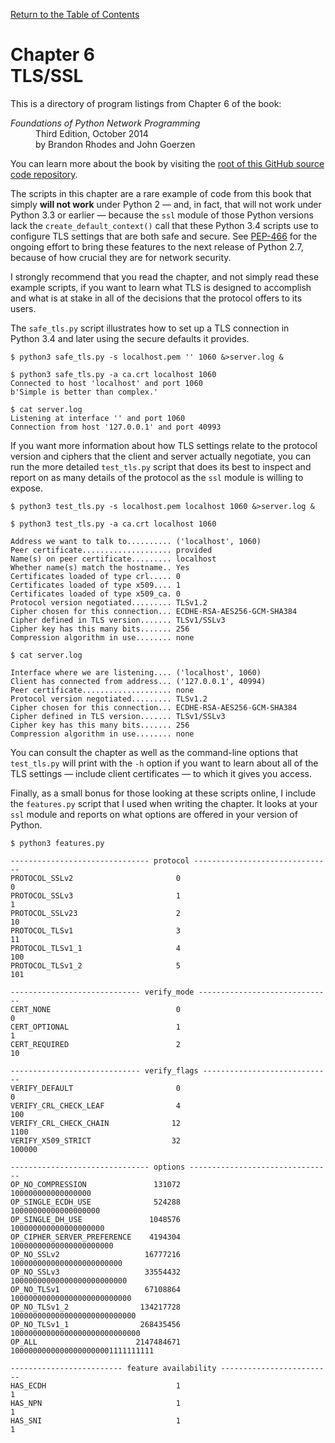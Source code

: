 [Return to the Table of Contents](https://github.com/brandon-rhodes/fopnp#readme)

# Chapter 6<br>TLS/SSL

This is a directory of program listings from Chapter 6 of the book:

<dl>
<dt><i>Foundations of Python Network Programming</i></dt>
<dd>
Third Edition, October 2014<br>
by Brandon Rhodes and John Goerzen
</dd>
</dl>

You can learn more about the book by visiting the
[root of this GitHub source code repository](https://github.com/brandon-rhodes/fopnp#readme).

The scripts in this chapter are a rare example of code from this book
that simply **will not work** under Python 2 — and, in fact, that will
not work under Python 3.3 or earlier — because the `ssl` module of those
Python versions lack the `create_default_context()` call that these
Python 3.4 scripts use to configure TLS settings that are both safe and
secure.  See [PEP-466](http://legacy.python.org/dev/peps/pep-0466/) for
the ongoing effort to bring these features to the next release of
Python 2.7, because of how crucial they are for network security.

I strongly recommend that you read the chapter, and not simply read
these example scripts, if you want to learn what TLS is designed to
accomplish and what is at stake in all of the decisions that the
protocol offers to its users.

The `safe_tls.py` script illustrates how to set up a TLS connection in
Python 3.4 and later using the secure defaults it provides.

```
$ python3 safe_tls.py -s localhost.pem '' 1060 &>server.log &
```

```
$ python3 safe_tls.py -a ca.crt localhost 1060
Connected to host 'localhost' and port 1060
b'Simple is better than complex.'
```

```
$ cat server.log
Listening at interface '' and port 1060
Connection from host '127.0.0.1' and port 40993
```

If you want more information about how TLS settings relate to the
protocol version and ciphers that the client and server actually
negotiate, you can run the more detailed `test_tls.py` script that does
its best to inspect and report on as many details of the protocol as the
`ssl` module is willing to expose.

```
$ python3 test_tls.py -s localhost.pem localhost 1060 &>server.log &
```

```
$ python3 test_tls.py -a ca.crt localhost 1060

Address we want to talk to.......... ('localhost', 1060)
Peer certificate.................... provided
Name(s) on peer certificate......... localhost
Whether name(s) match the hostname.. Yes
Certificates loaded of type crl..... 0
Certificates loaded of type x509.... 1
Certificates loaded of type x509_ca. 0
Protocol version negotiated......... TLSv1.2
Cipher chosen for this connection... ECDHE-RSA-AES256-GCM-SHA384
Cipher defined in TLS version....... TLSv1/SSLv3
Cipher key has this many bits....... 256
Compression algorithm in use........ none

```

```
$ cat server.log

Interface where we are listening.... ('localhost', 1060)
Client has connected from address... ('127.0.0.1', 40994)
Peer certificate.................... none
Protocol version negotiated......... TLSv1.2
Cipher chosen for this connection... ECDHE-RSA-AES256-GCM-SHA384
Cipher defined in TLS version....... TLSv1/SSLv3
Cipher key has this many bits....... 256
Compression algorithm in use........ none

```

You can consult the chapter as well as the command-line options that
`test_tls.py` will print with the `-h` option if you want to learn about
all of the TLS settings — include client certificates — to which it
gives you access.

Finally, as a small bonus for those looking at these scripts online, I
include the `features.py` script that I used when writing the chapter.
It looks at your `ssl` module and reports on what options are offered in
your version of Python.

```
$ python3 features.py

------------------------------- protocol -------------------------------
PROTOCOL_SSLv2                       0                                 0
PROTOCOL_SSLv3                       1                                 1
PROTOCOL_SSLv23                      2                                10
PROTOCOL_TLSv1                       3                                11
PROTOCOL_TLSv1_1                     4                               100
PROTOCOL_TLSv1_2                     5                               101

----------------------------- verify_mode ------------------------------
CERT_NONE                            0                                 0
CERT_OPTIONAL                        1                                 1
CERT_REQUIRED                        2                                10

----------------------------- verify_flags -----------------------------
VERIFY_DEFAULT                       0                                 0
VERIFY_CRL_CHECK_LEAF                4                               100
VERIFY_CRL_CHECK_CHAIN              12                              1100
VERIFY_X509_STRICT                  32                            100000

------------------------------- options --------------------------------
OP_NO_COMPRESSION               131072                100000000000000000
OP_SINGLE_ECDH_USE              524288              10000000000000000000
OP_SINGLE_DH_USE               1048576             100000000000000000000
OP_CIPHER_SERVER_PREFERENCE    4194304           10000000000000000000000
OP_NO_SSLv2                   16777216         1000000000000000000000000
OP_NO_SSLv3                   33554432        10000000000000000000000000
OP_NO_TLSv1                   67108864       100000000000000000000000000
OP_NO_TLSv1_2                134217728      1000000000000000000000000000
OP_NO_TLSv1_1                268435456     10000000000000000000000000000
OP_ALL                      2147484671  10000000000000000000001111111111

------------------------- feature availability -------------------------
HAS_ECDH                             1                                 1
HAS_NPN                              1                                 1
HAS_SNI                              1                                 1

```
